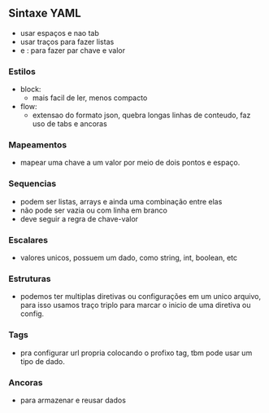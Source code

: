 ## Sintaxe YAML
* usar espaços e nao tab
* usar traços para fazer listas 
* e : para fazer par chave e valor

### Estilos
* block: 
  * mais facil de ler, menos compacto
* flow: 
  * extensao do formato json, quebra longas linhas de conteudo, faz uso de tabs e ancoras

### Mapeamentos
* mapear uma chave a um valor por meio de dois pontos e espaço. 

### Sequencias
* podem ser listas, arrays e ainda uma combinação entre elas
* não pode ser vazia ou com linha em branco
* deve seguir a regra de chave-valor
  
### Escalares
* valores unicos, possuem um dado, como string, int, boolean, etc

### Estruturas
* podemos ter multiplas diretivas ou configurações em um unico arquivo, para isso usamos traço triplo para marcar o inicio de uma diretiva ou config. 

### Tags
* pra configurar url propria colocando o profixo tag, tbm pode usar um tipo de dado. 

### Ancoras
* para armazenar e reusar dados